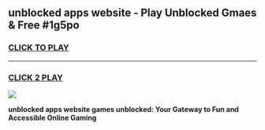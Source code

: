 
## unblocked apps website - Play Unblocked Gmaes & Free #1g5po
<h3>
<a href="https://news.freeplayer.one?title=unblocked_apps_website&ref=24F">CLICK TO PLAY</a></h3>
<hr>

<h3>
<a href="https://news.freeplayer.one?title=unblocked_apps_website&ref=24F">CLICK 2 PLAY</a>
  
</h3>

<a href="https://news.freeplayer.one?title=unblocked_apps_website&ref=24F/"><img src="https://clearcache.store/games.png"></a>


**unblocked apps website games unblocked: Your Gateway to Fun and Accessible Online Gaming**
